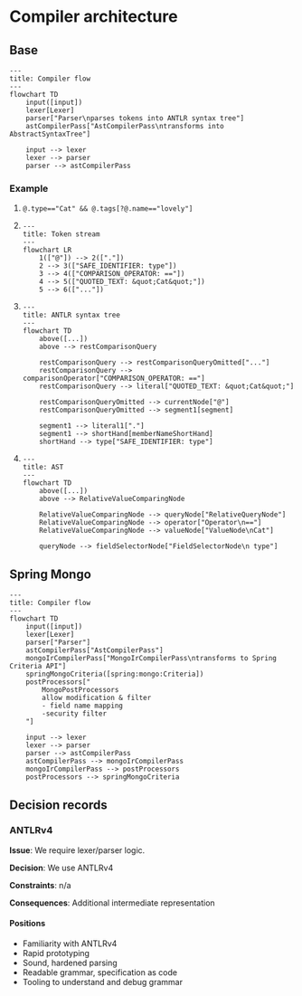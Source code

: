 # Compiler architecture

## Base
```mermaid
---
title: Compiler flow
---
flowchart TD
    input([input])
    lexer[Lexer]
    parser["Parser\nparses tokens into ANTLR syntax tree"]
    astCompilerPass["AstCompilerPass\ntransforms into AbstractSyntaxTree"]
    
    input --> lexer
    lexer --> parser
    parser --> astCompilerPass
```

### Example
1.  ```text
    @.type=="Cat" && @.tags[?@.name=="lovely"]
    ```
2.  ```mermaid
    ---
    title: Token stream
    ---
    flowchart LR
        1(["@"]) --> 2(["."])
        2 --> 3(["SAFE_IDENTIFIER: type"])
        3 --> 4(["COMPARISON_OPERATOR: =="])
        4 --> 5(["QUOTED_TEXT: &quot;Cat&quot;"])
        5 --> 6(["..."])
    ```
3.  ```mermaid
    ---
    title: ANTLR syntax tree
    ---
    flowchart TD
        above([...])
        above --> restComparisonQuery
    
        restComparisonQuery --> restComparisonQueryOmitted["..."]
        restComparisonQuery --> comparisonOperator["COMPARISON_OPERATOR: =="]
        restComparisonQuery --> literal["QUOTED_TEXT: &quot;Cat&quot;"]
    
        restComparisonQueryOmitted --> currentNode["@"]
        restComparisonQueryOmitted --> segment1[segment]
    
        segment1 --> literal1["."]
        segment1 --> shortHand[memberNameShortHand]
        shortHand --> type["SAFE_IDENTIFIER: type"]
    ```
4.  ```mermaid
    ---
    title: AST
    ---
    flowchart TD
        above([...])
        above --> RelativeValueComparingNode
    
        RelativeValueComparingNode --> queryNode["RelativeQueryNode"]
        RelativeValueComparingNode --> operator["Operator\n=="]
        RelativeValueComparingNode --> valueNode["ValueNode\nCat"]
    
        queryNode --> fieldSelectorNode["FieldSelectorNode\n type"]
    ```

## Spring Mongo
```mermaid
---
title: Compiler flow
---
flowchart TD
    input([input])
    lexer[Lexer]
    parser["Parser"]
    astCompilerPass["AstCompilerPass"]
    mongoIrCompilerPass["MongoIrCompilerPass\ntransforms to Spring Criteria API"]
    springMongoCriteria([spring:mongo:Criteria])
    postProcessors["
        MongoPostProcessors
        allow modification & filter
        - field name mapping
        -security filter
    "]

    input --> lexer
    lexer --> parser
    parser --> astCompilerPass
    astCompilerPass --> mongoIrCompilerPass
    mongoIrCompilerPass --> postProcessors
    postProcessors --> springMongoCriteria
```

## Decision records

### ANTLRv4
**Issue**: We require lexer/parser logic.

**Decision**: We use ANTLRv4

**Constraints**: n/a

**Consequences**: Additional intermediate representation

#### Positions
- Familiarity with ANTLRv4
- Rapid prototyping
- Sound, hardened parsing
- Readable grammar, specification as code
- Tooling to understand and debug grammar